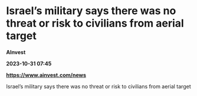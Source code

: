 # Israel’s military says there was no threat or risk to civilians from aerial target
**AInvest**

**2023-10-31 07:45**

**https://www.ainvest.com/news**

Israel’s military says there was no threat or risk to civilians from aerial target